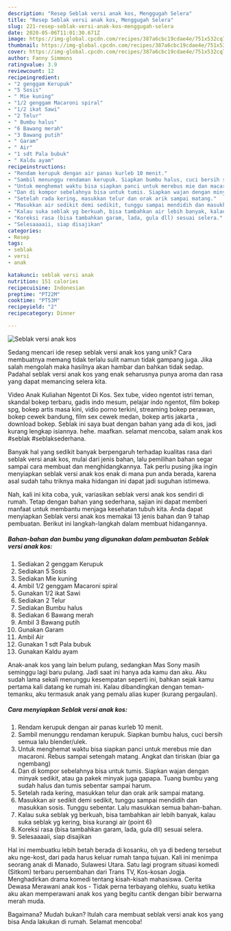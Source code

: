 ```yaml
---
description: "Resep Seblak versi anak kos, Menggugah Selera"
title: "Resep Seblak versi anak kos, Menggugah Selera"
slug: 221-resep-seblak-versi-anak-kos-menggugah-selera
date: 2020-05-06T11:01:30.671Z
image: https://img-global.cpcdn.com/recipes/387a6cbc19cdae4e/751x532cq70/seblak-versi-anak-kos-foto-resep-utama.jpg
thumbnail: https://img-global.cpcdn.com/recipes/387a6cbc19cdae4e/751x532cq70/seblak-versi-anak-kos-foto-resep-utama.jpg
cover: https://img-global.cpcdn.com/recipes/387a6cbc19cdae4e/751x532cq70/seblak-versi-anak-kos-foto-resep-utama.jpg
author: Fanny Simmons
ratingvalue: 3.9
reviewcount: 12
recipeingredient:
- "2 genggam Kerupuk"
- "5 Sosis"
- " Mie kuning"
- "1/2 genggam Macaroni spiral"
- "1/2 ikat Sawi"
- "2 Telur"
- " Bumbu halus"
- "6 Bawang merah"
- "3 Bawang putih"
- " Garam"
- " Air"
- "1 sdt Pala bubuk"
- " Kaldu ayam"
recipeinstructions:
- "Rendam kerupuk dengan air panas kurleb 10 menit."
- "Sambil menunggu rendaman kerupuk. Siapkan bumbu halus, cuci bersih semua lalu blender/ulek."
- "Untuk menghemat waktu bisa siapkan panci untuk merebus mie dan macaroni. Rebus sampai setengah matang. Angkat dan tiriskan (biar ga ngembang)"
- "Dan di kompor sebelahnya bisa untuk tumis. Siapkan wajan dengan minyak sedikit, atau ga pakek minyak juga gapapa. Tuang bumbu yang sudah halus dan tumis sebentar sampai harum."
- "Setelah rada kering, masukkan telur dan orak arik sampai matang."
- "Masukkan air sedikit demi sedikit, tunggu sampai mendidih dan masukkan sosis. Tunggu sebentar. Lalu masukkan semua bahan-bahan."
- "Kalau suka seblak yg berkuah, bisa tambahkan air lebih banyak, kalau suka seblak yg kering, bisa kurangi air (point 6)"
- "Koreksi rasa (bisa tambahkan garam, lada, gula dll) sesuai selera."
- "Selesaaaaii, siap disajikan"
categories:
- Resep
tags:
- seblak
- versi
- anak

katakunci: seblak versi anak 
nutrition: 151 calories
recipecuisine: Indonesian
preptime: "PT22M"
cooktime: "PT53M"
recipeyield: "2"
recipecategory: Dinner

---
```



![Seblak versi anak kos](https://img-global.cpcdn.com/recipes/387a6cbc19cdae4e/751x532cq70/seblak-versi-anak-kos-foto-resep-utama.jpg)

Sedang mencari ide resep seblak versi anak kos yang unik? Cara membuatnya memang tidak terlalu sulit namun tidak gampang juga. Jika salah mengolah maka hasilnya akan hambar dan bahkan tidak sedap. Padahal seblak versi anak kos yang enak seharusnya punya aroma dan rasa yang dapat memancing selera kita.

Video Anak Kuliahan Ngentot Di Kos. Sex tube, video ngentot istri teman, skandal bokep terbaru, gadis indo mesum, pelajar indo ngentot, film bokep spg, bokep artis masa kini, vidio porno terkini, streaming bokep perawan, bokep cewek bandung, film sex cewek medan, bokep artis jakarta , download bokep. Seblak ini saya buat dengan bahan yang ada di kos, jadi kurang lengkap isiannya. hehe. maafkan. selamat mencoba, salam anak kos #seblak #seblaksederhana.

Banyak hal yang sedikit banyak berpengaruh terhadap kualitas rasa dari seblak versi anak kos, mulai dari jenis bahan, lalu pemilihan bahan segar sampai cara membuat dan menghidangkannya. Tak perlu pusing jika ingin menyiapkan seblak versi anak kos enak di mana pun anda berada, karena asal sudah tahu triknya maka hidangan ini dapat jadi suguhan istimewa.


Nah, kali ini kita coba, yuk, variasikan seblak versi anak kos sendiri di rumah. Tetap dengan bahan yang sederhana, sajian ini dapat memberi manfaat untuk membantu menjaga kesehatan tubuh kita. Anda dapat menyiapkan Seblak versi anak kos memakai 13 jenis bahan dan 9 tahap pembuatan. Berikut ini langkah-langkah dalam membuat hidangannya.

<!--inarticleads1-->

##### Bahan-bahan dan bumbu yang digunakan dalam pembuatan Seblak versi anak kos:

1. Sediakan 2 genggam Kerupuk
1. Sediakan 5 Sosis
1. Sediakan  Mie kuning
1. Ambil 1/2 genggam Macaroni spiral
1. Gunakan 1/2 ikat Sawi
1. Sediakan 2 Telur
1. Sediakan  Bumbu halus
1. Sediakan 6 Bawang merah
1. Ambil 3 Bawang putih
1. Gunakan  Garam
1. Ambil  Air
1. Gunakan 1 sdt Pala bubuk
1. Gunakan  Kaldu ayam


Anak-anak kos yang lain belum pulang, sedangkan Mas Sony masih seminggu lagi baru pulang. Jadi saat ini hanya ada kamu dan aku. Aku sudah lama sekali menunggu kesempatan seperti ini, bahkan sejak kamu pertama kali datang ke rumah ini. Kalau dibandingkan dengan teman-temanku, aku termasuk anak yang pemalu alias kuper (kurang pergaulan). 

<!--inarticleads2-->

##### Cara menyiapkan Seblak versi anak kos:

1. Rendam kerupuk dengan air panas kurleb 10 menit.
1. Sambil menunggu rendaman kerupuk. Siapkan bumbu halus, cuci bersih semua lalu blender/ulek.
1. Untuk menghemat waktu bisa siapkan panci untuk merebus mie dan macaroni. Rebus sampai setengah matang. Angkat dan tiriskan (biar ga ngembang)
1. Dan di kompor sebelahnya bisa untuk tumis. Siapkan wajan dengan minyak sedikit, atau ga pakek minyak juga gapapa. Tuang bumbu yang sudah halus dan tumis sebentar sampai harum.
1. Setelah rada kering, masukkan telur dan orak arik sampai matang.
1. Masukkan air sedikit demi sedikit, tunggu sampai mendidih dan masukkan sosis. Tunggu sebentar. Lalu masukkan semua bahan-bahan.
1. Kalau suka seblak yg berkuah, bisa tambahkan air lebih banyak, kalau suka seblak yg kering, bisa kurangi air (point 6)
1. Koreksi rasa (bisa tambahkan garam, lada, gula dll) sesuai selera.
1. Selesaaaaii, siap disajikan


Hal ini membuatku lebih betah berada di kosanku, oh ya di bedeng tersebut aku nge-kost, dari pada harus keluar rumah tanpa tujuan. Kali ini menimpa seorang anak di Manado, Sulawesi Utara. Satu lagi program situasi komedi (Sitkom) terbaru persembahan dari Trans TV, Kos-kosan Jogja. Menghadirkan drama komedi tentang kisah-kisah mahasiswa. Cerita Dewasa Merawani anak kos - Tidak perna terbayang olehku, suatu ketika aku akan memperawani anak kos yang begitu cantik dengan bibir berwarna merah muda. 

Bagaimana? Mudah bukan? Itulah cara membuat seblak versi anak kos yang bisa Anda lakukan di rumah. Selamat mencoba!
